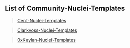 ## List of Community-Nuclei-Templates
> [Cent-Nuclei-Templates](https://github.com/srkgupta/cent-nuclei-templates?tab=readme-ov-file)

> [Clarkvoss-Nuclei-Templates](https://github.com/clarkvoss/Nuclei-Templates)

> [0xKaylan-Nuclei-Templates](https://github.com/0xKayala/Custom-Nuclei-Templates)
